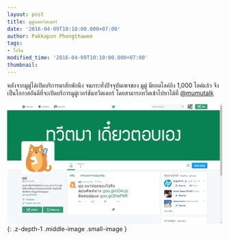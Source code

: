 ```yaml
---
layout: post
title: มูมู่บนทวิตเตอร์
date: '2016-04-09T10:10:00.000+07:00'
author: Pakkapon Phongthawee
tags:
- ไอริน
modified_time: '2016-04-09T10:10:00.000+07:00'
thumbnail:
---
```

หลังจากมูมู่ได้เปิดบริการมาสักพักนึง จนกระทั่งปัจจุบันเพจของ [มูมู่](https://www.facebook.com/mumutalk) มียอดไลค์ถึง 1,000 ไลค์แล้ว จึงเป็นโอกาสอันดีที่จะเปิดบริการมูมู่เวอร์ชันทวีตเตอร์ โดยสามารถทวีตเข้าไปหาได้ที่ [@mumutalk](https://twitter.com/mumutalk)

![](/assets/images/post/mumu-on-twitter/mumu-twit-profile.png){: .z-depth-1 .middle-image .small-image }
